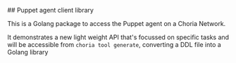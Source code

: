 ## Puppet agent client library

This is a Golang package to access the Puppet agent on a Choria Network.

It demonstrates a new light weight API that's focussed on specific tasks
and will be accessible from `choria tool generate`, converting a DDL file
into a Golang library